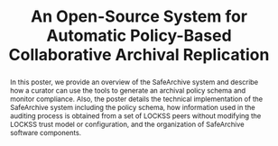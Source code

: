 ---
abstract: In this poster, we provide an overview of the SafeArchive system and describe
  how a curator can use the tools to generate an archival policy schema and monitor
  compliance. Also, the poster details the technical implementation of the SafeArchive
  system including the policy schema, how information used in the auditing process
  is obtained from a set of LOCKSS peers without modifying the LOCKSS trust model
  or configuration, and the organization of SafeArchive software components.
creators:
- Christian, Thu-Mai
- Altman, Micah
- McGovern, Nancy
- Crabtree, Jonathan
date: null
document_url: https://services.phaidra.univie.ac.at/api/object/o:294264/download
grand_parent: iPRES
institutions: []
keywords:
- singapore
- audit
- open-source
- policy
- lockss
- trac
- preservation
- archive
landing_page_url: https://phaidra.univie.ac.at/o:294264
language: eng
layout: publication
license: CC BY-SA 3.0 AT
notes_url: null
parent: iPRES 2011
publication_type: paper
size: 581312
slides_url: null
source_name: iPRES
title: An Open-Source System for Automatic Policy-Based Collaborative Archival Replication
year: 2011
---